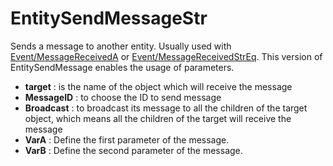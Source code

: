 # EntitySendMessageStr

Sends a message to another entity. Usually used with
[Event/MessageReceivedA](Event/MessageReceivedA) or
[Event/MessageReceivedStrEq](Event/MessageReceivedStrEq). This version
of EntitySendMessage enables the usage of parameters.

-   **target** : is the name of the object which will receive the
    message
-   **MessageID** : to choose the ID to send message
-   **Broadcast** : to broadcast its message to all the children of the
    target object, which means all the children of the target will
    receive the message
-   **VarA** : Define the first parameter of the message.
-   **VarB** : Define the second parameter of the message.
